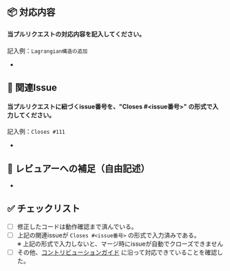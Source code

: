## 📦 対応内容
#### 当プルリクエストの対応内容を記入してください。

記入例：`Lagrangian構造の追加`

- 

## 🔗 関連Issue

#### 当プルリクエストに紐づくissue番号を、"Closes #<issue番号>" の形式で入力してください。

記入例：`Closes #111`

- 

## 👤 レビュアーへの補足（自由記述）
- 

## ✅ チェックリスト
- [ ] 修正したコードは動作確認まで済んでいる。
- [ ] 上記の関連issueが `Closes #<issue番号>` の形式で入力済みである。<br>
※ 上記の形式で入力しないと、マージ時にissueが自動でクローズできません
- [ ] その他、[コントリビューションガイド](./CONTRIBUTING.md) に沿って対応できていることを確認した。
